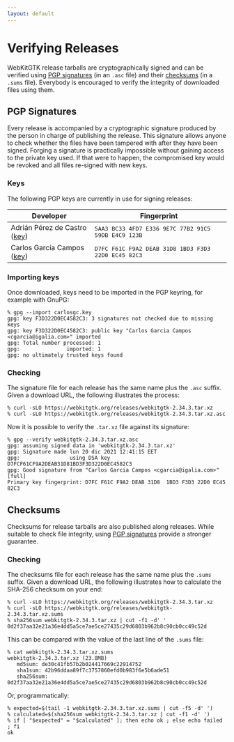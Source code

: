 ```yaml
---
layout: default
---
```


# Verifying Releases

WebKitGTK release tarballs are cryptographically signed and can be verified
using [PGP signatures](#pgp-signatures) (in an `.asc` file) and their
[checksums](#checksums) (in a `.sums` file). Everybody is encouraged to verify
the integrity of downloaded files using them.

## PGP Signatures

Every release is accompanied by a cryptographic signature produced by the
person in charge of publishing the release. This signature allows anyone to
check whether the files have been tampered with after they have been signed.
Forging a signature is practically impossible without gaining access to the
private key used. If that were to happen, the compromised key would be revoked
and all files re-signed with new keys.


### Keys

The following PGP keys are currently in use for signing releases:

<table>
  <thead>
    <tr><th>Developer</th><th>Fingerprint</th></tr>
  </thead>
    <tr>
      <td>Adrián Pérez de Castro (<a href="aperez.key">key</a>)</td>
      <td><tt>5AA3 BC33 4FD7 E336 9E7C  77B2 91C5 59DB E4C9 123B</tt></td>
    </tr>
    <tr>
      <td>Carlos García Campos (<a href="carlosgc.key">key</a>)</td>
      <td><tt>D7FC F61C F9A2 DEAB 31D8  1BD3 F3D3 22D0 EC45 82C3</tt></td>
    </tr>
  <tbody>
  </tbody>
</table>


### Importing keys

Once downloaded, keys need to be imported in the PGP keyring, for example with
GnuPG:

```
% gpg --import carlosgc.key
gpg: key F3D322D0EC4582C3: 3 signatures not checked due to missing keys
gpg: key F3D322D0EC4582C3: public key "Carlos Garcia Campos <cgarcia@igalia.com>" imported
gpg: Total number processed: 1
gpg:               imported: 1
gpg: no ultimately trusted keys found
```


### Checking

The signature file for each release has the same name plus the `.asc` suffix.
Given a download URL, the following illustrates the process:

```
% curl -sLO https://webkitgtk.org/releases/webkitgtk-2.34.3.tar.xz
% curl -sLO https://webkitgtk.org/releases/webkitgtk-2.34.3.tar.xz.asc
```

Now it is possible to verify the `.tar.xz` file against its signature:

```
% gpg --verify webkitgtk-2.34.3.tar.xz.asc
gpg: assuming signed data in 'webkitgtk-2.34.3.tar.xz'
gpg: Signature made lun 20 dic 2021 12:41:15 EET
gpg:                using DSA key D7FCF61CF9A2DEAB31D81BD3F3D322D0EC4582C3
gpg: Good signature from "Carlos Garcia Campos <cgarcia@igalia.com>" [full]
Primary key fingerprint: D7FC F61C F9A2 DEAB 31D8  1BD3 F3D3 22D0 EC45 82C3
```


## Checksums

Checksums for release tarballs are also published along releases. While
suitable to check file integrity, using [PGP signatures](#pgp-signatures)
provide a stronger guarantee.

### Checking

The checksums file for each release has the same name plus the `.sums` suffix.
Given a download URL, the following illustrates how to calculate the SHA-256
checksum on your end:

```
% curl -sLO https://webkitgtk.org/releases/webkitgtk-2.34.3.tar.xz
% curl -sLO https://webkitgtk.org/releases/webkitgtk-2.34.3.tar.xz.sums
% sha256sum webkitgtk-2.34.3.tar.xz | cut -f1 -d' '
0d2f37aa32e21a36e4dd5a5ce7ae5ce27435c29d6803b962b8c90cb0cc49c52d
```

This can be compared with the value of the last line of the `.sums` file:

```
% cat webkitgtk-2.34.3.tar.xz.sums
webkitgtk-2.34.3.tar.xz (23.8MB)
   md5sum: de30c41fb57b2b024417669c22914752
   sha1sum: 42b96ddaa89f7c3757860efd0b983f6e5b6ade51
   sha256sum: 0d2f37aa32e21a36e4dd5a5ce7ae5ce27435c29d6803b962b8c90cb0cc49c52d
```

Or, programmatically:

```
% expected=$(tail -1 webkitgtk-2.34.3.tar.xz.sums | cut -f5 -d' ')
% calculated=$(sha256sum webkitgtk-2.34.3.tar.xz | cut -f1 -d' ')
% if [ "$expected" = "$calculated" ]; then echo ok ; else echo failed ; fi
ok
```
